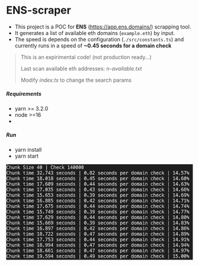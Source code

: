 # ENS-scraper

- This project is a POC for **ENS** (https://app.ens.domains/) scrapping tool.
- It generates a list of available eth domains (`example.eth`) by input.
- The speed is depends on the configuration (`./src/constants.ts`) and currently runs in a speed of  **~0.45 seconds for a domain check**

 
> This is an expirimental code! (not production ready...)
> 
> Last scan available eth addresses: *n-available.txt*
>
> Modify *index.ts* to change the search params

##### Requirements
- yarn >= 3.2.0
- node >=16
- 
##### Run 
- yarn install
- yarn start

![Alt text](./assets/example.png "Title")
